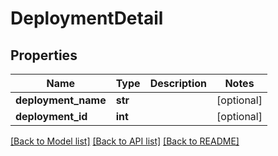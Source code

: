 # DeploymentDetail

## Properties
Name | Type | Description | Notes
------------ | ------------- | ------------- | -------------
**deployment_name** | **str** |  | [optional] 
**deployment_id** | **int** |  | [optional] 

[[Back to Model list]](../README.md#documentation-for-models) [[Back to API list]](../README.md#documentation-for-api-endpoints) [[Back to README]](../README.md)


